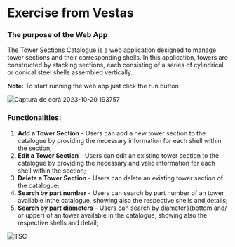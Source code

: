 
# Exercise from Vestas


### The purpose of the Web App
The Tower Sections Catalogue is a web application designed to manage tower sections and their corresponding shells. In this application, towers are constructed by stacking sections, each consisting of a series of cylindrical or conical steel shells assembled vertically.


**Note:**
To start running the web app just click the run button

![Captura de ecrã 2023-10-20 193757](https://github.com/AndreiaQ/Tower-Section-Catalogue/assets/81645069/8a1723ed-acac-4986-9970-c0bb216e0b24)



### Functionalities:
1. **Add a Tower Section** - Users can add a new tower section to the catalogue by providing the necessary information for each shell within the section;
2. **Edit a Tower Section** - Users can edit an existing tower section to the catalogue by providing the necessary and valid information for each shell within the section;
3. **Delete a Tower Section** - Users can delete an existing tower section of the catalogue;
4. **Search by part number** - Users can search by part number of an tower available inthe catalogue, showing also the respective shells and details;
5. **Search by part diameters** - Users can search by diameters(bottom and/ or upper) of an tower available in the catalogue, showing also the respective shells and detail;





![TSC](https://github.com/AndreiaQ/Tower-Section-Catalogue/assets/81645069/a282afab-de1b-49cb-8b22-b0a077c1384c)
